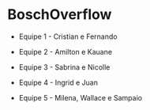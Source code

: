# BoschOverflow


-  Equipe 1 - Cristian e Fernando

-  Equipe 2 - Amilton e Kauane

-  Equipe 3 - Sabrina e Nicolle

-  Equipe 4 - Ingrid e Juan

-  Equipe 5 - Milena, Wallace e Sampaio